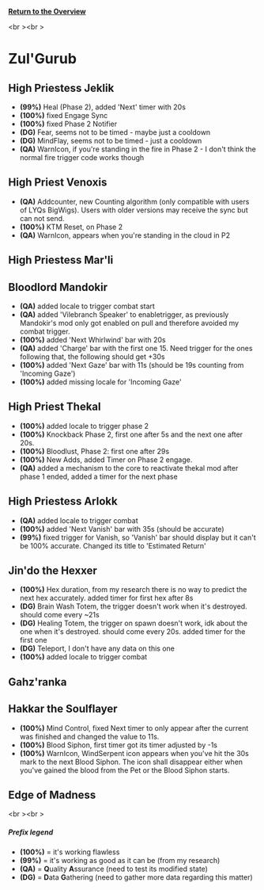 <b><a href="https://github.com/MOUZU/BigWigs"> Return to the Overview </a></b>

<br \><br \>
# Zul'Gurub

## High Priestess Jeklik
- <b>(99%)</b> Heal (Phase 2), added 'Next' timer with 20s
- <b>(100%)</b> fixed Engage Sync
- <b>(100%)</b> fixed Phase 2 Notifier
- <b>(DG)</b> Fear, seems not to be timed - maybe just a cooldown
- <b>(DG)</b> MindFlay, seems not to be timed - just a cooldown
- <b>(QA)</b> WarnIcon, if you're standing in the fire in Phase 2 - I don't think the normal fire trigger code works though

## High Priest Venoxis
- <b>(QA)</b> Addcounter, new Counting algorithm (only compatible with users of LYQs BigWigs). Users with older versions may receive the sync but can not send.
- <b>(100%)</b> KTM Reset, on Phase 2
- <b>(QA)</b> WarnIcon, appears when you're standing in the cloud in P2

## High Priestess Mar'li

## Bloodlord Mandokir
- <b>(QA)</b> added locale to trigger combat start
- <b>(QA)</b> added 'Vilebranch Speaker' to enabletrigger, as previously Mandokir's mod only got enabled on pull and therefore avoided my combat trigger.
- <b>(100%)</b> added 'Next Whirlwind' bar with 20s
- <b>(QA)</b> added 'Charge' bar with the first one 15. Need trigger for the ones following that, the following should get +30s
- <b>(100%)</b> added 'Next Gaze' bar with 11s (should be 19s counting from 'Incoming Gaze')
- <b>(100%)</b> added missing locale for 'Incoming Gaze'

## High Priest Thekal
- <b>(100%)</b> added locale to trigger phase 2
- <b>(100%)</b> Knockback Phase 2, first one after 5s and the next one after 20s.
- <b>(100%)</b> Bloodlust, Phase 2: first one after 29s
- <b>(100%)</b> New Adds, added Timer on Phase 2 engage.
- <b>(QA)</b> added a mechanism to the core to reactivate thekal mod after phase 1 ended, added a timer for the next phase

## High Priestess Arlokk
- <b>(QA)</b> added locale to trigger combat
- <b>(100%)</b> added 'Next Vanish' bar with 35s (should be accurate)
- <b>(99%)</b> fixed trigger for Vanish, so 'Vanish' bar should display but it can't be 100% accurate. Changed its title to 'Estimated Return'

## Jin'do the Hexxer
- <b>(100%)</b> Hex duration, from my research there is no way to predict the next hex accurately. added timer for first hex after 8s
- <b>(DG)</b> Brain Wash Totem, the trigger doesn't work when it's destroyed. should come every ~21s
- <b>(DG)</b> Healing Totem, the trigger on spawn doesn't work, idk about the one when it's destroyed. should come every 20s. added timer for the first one
- <b>(DG)</b> Teleport, I don't have any data on this one
- <b>(100%)</b> added locale to trigger combat

## Gahz'ranka

## Hakkar the Soulflayer
- <b>(100%)</b> Mind Control, fixed Next timer to only appear after the current was finished and changed the value to 11s.
- <b>(100%)</b> Blood Siphon, first timer got its timer adjusted by -1s
- <b>(100%)</b> WarnIcon, WindSerpent icon appears when you've hit the 30s mark to the next Blood Siphon. The icon shall disappear either when you've gained the blood from the Pet or the Blood Siphon starts.

## Edge of Madness

<br \><br \>
##### Prefix legend
- <b>(100%)</b>  = it's working flawless
- <b>(99%)</b>   = it's working as good as it can be (from my research)
- <b>(QA)</b>    = <b>Q</b>uality <b>A</b>ssurance (need to test its modified state)
- <b>(DG)</b>    = <b>D</b>ata <b>G</b>athering (need to gather more data regarding this matter)
